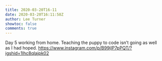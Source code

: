 ```yaml
---
title: 2020-03-20T16-11
date: 2020-03-20T16:11:58Z
author: Lee Turner
showtoc: false
comments: true
---
```


Day 5 working from home. Teaching the puppy to code isn’t going as well as I had hoped. https://www.instagram.com/p/B99jIP7pPQT/?igshid=1lhc8qlajpk02


